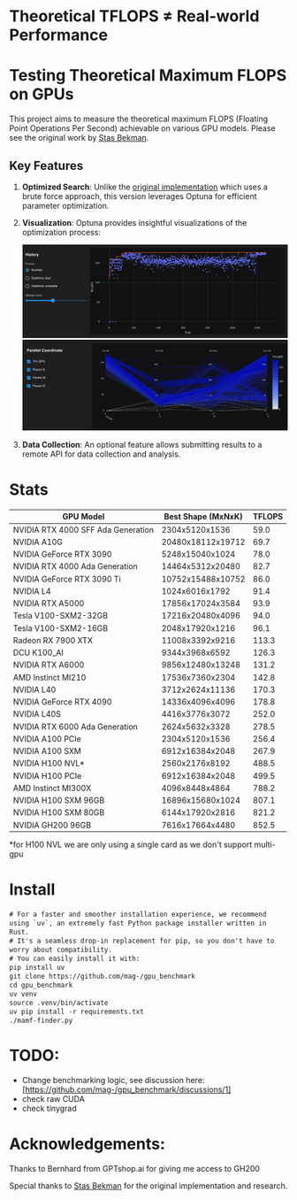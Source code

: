 # Theoretical TFLOPS ≠ Real-world Performance
# Testing Theoretical Maximum FLOPS on GPUs

This project aims to measure the theoretical maximum FLOPS (Floating Point Operations Per Second) achievable on various GPU models. Please see the original work by [Stas Bekman](https://github.com/stas00/ml-engineering/tree/master/compute/accelerator#maximum-achievable-flops).

## Key Features

1. **Optimized Search**: Unlike the [original implementation](https://github.com/stas00/ml-engineering/blob/master/compute/accelerator/benchmarks/mamf-finder.py) which uses a brute force approach, this version leverages Optuna for efficient parameter optimization.

2. **Visualization**: Optuna provides insightful visualizations of the optimization process:

   ![Optuna Optimization Visualization](./img/optuna1.png)
   ![Optuna Optimization Visualization](./img/optuna2.png)

3. **Data Collection**: An optional feature allows submitting results to a remote API for data collection and analysis.


# Stats

| GPU Model | Best Shape (MxNxK) | TFLOPS |
|-----------|---------------------|--------|
| NVIDIA RTX 4000 SFF Ada Generation | 2304x5120x1536 | 59.0 |
| NVIDIA A10G | 20480x18112x19712 | 69.7 |
| NVIDIA GeForce RTX 3090 | 5248x15040x1024 | 78.0 |
| NVIDIA RTX 4000 Ada Generation | 14464x5312x20480 | 82.7 |
| NVIDIA GeForce RTX 3090 Ti | 10752x15488x10752 | 86.0 |
| NVIDIA L4 | 1024x6016x1792 | 91.4 |
| NVIDIA RTX A5000 | 17856x17024x3584 | 93.9 |
| Tesla V100-SXM2-32GB | 17216x20480x4096 | 94.0 |
| Tesla V100-SXM2-16GB | 2048x17920x1216 | 96.1 |
| Radeon RX 7900 XTX | 11008x3392x9216 | 113.3 |
| DCU K100_AI | 9344x3968x6592 | 126.3 |
| NVIDIA RTX A6000 | 9856x12480x13248 | 131.2 |
| AMD Instinct MI210 | 17536x7360x2304 | 142.8 |
| NVIDIA L40 | 3712x2624x11136 | 170.3 |
| NVIDIA GeForce RTX 4090 | 14336x4096x4096 | 178.8 |
| NVIDIA L40S | 4416x3776x3072 | 252.0 |
| NVIDIA RTX 6000 Ada Generation | 2624x5632x3328 | 278.5 |
| NVIDIA A100 PCIe | 2304x5120x1536 | 256.4 |
| NVIDIA A100 SXM | 6912x16384x2048 | 267.9 |
| NVIDIA H100 NVL* | 2560x2176x8192 | 488.5 |
| NVIDIA H100 PCIe | 6912x16384x2048 | 499.5 |
| AMD Instinct MI300X | 4096x8448x4864 | 788.2 |
| NVIDIA H100 SXM 96GB | 16896x15680x1024 | 807.1 |
| NVIDIA H100 SXM 80GB | 6144x17920x2816 | 821.2 |
| NVIDIA GH200 96GB | 7616x17664x4480 | 852.5 |

*for H100 NVL we are only using a single card as we don't support multi-gpu

# Install

```
# For a faster and smoother installation experience, we recommend using `uv`, an extremely fast Python package installer written in Rust.
# It's a seamless drop-in replacement for pip, so you don't have to worry about compatibility.
# You can easily install it with: 
pip install uv
git clone https://github.com/mag-/gpu_benchmark
cd gpu_benchmark
uv venv
source .venv/bin/activate
uv pip install -r requirements.txt
./mamf-finder.py
```

# TODO:
- Change benchmarking logic, see discussion here: [https://github.com/mag-/gpu_benchmark/discussions/1]
- check raw CUDA
- check tinygrad

# Acknowledgements:
Thanks to Bernhard from GPTshop.ai for giving me access to GH200

Special thanks to [Stas Bekman](https://x.com/StasBekman) for the original implementation and research.
